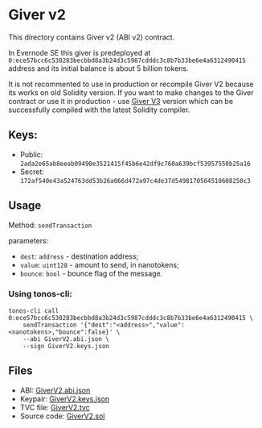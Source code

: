 # Giver v2

This directory contains Giver v2 (ABI v2) contract.

In Evernode SE this giver is predeployed at `0:ece57bcc6c530283becbbd8a3b24d3c5987cdddc3c8b7b33be6e4a6312490415` address 
and its initial balance is about 5 billion tokens. 

It is not recommented to use in production or recompile Giver V2 because its works on old Solidity version.
If you want to make changes to the Giver contract or use it in production - use [Giver V3](../giver_v3) version which can be successfully compiled with the latest Solidity compiler. 

## Keys:
* Public: `2ada2e65ab8eeab09490e3521415f45b6e42df9c760a639bcf53957550b25a16`
* Secret: `172af540e43a524763dd53b26a066d472a97c4de37d5498170564510608250c3`

## Usage
Method: `sendTransaction`

parameters: 
* `dest`: `address` - destination address;
* `value`: `uint128` - amount to send, in nanotokens;
* `bounce`: `bool` - bounce flag of the message.

### Using tonos-cli:
```commandline
tonos-cli call 0:ece57bcc6c530283becbbd8a3b24d3c5987cdddc3c8b7b33be6e4a6312490415 \
    sendTransaction '{"dest":"<address>","value":<nanotokens>,"bounce":false}' \
    --abi GiverV2.abi.json \
    --sign GiverV2.keys.json  
```


## Files
* ABI: [GiverV2.abi.json](GiverV2.abi.json)
* Keypair: [GiverV2.keys.json](GiverV2.keys.json)
* TVC file: [GiverV2.tvc](GiverV2.tvc)
* Source code: [GiverV2.sol](GiverV2.sol)
